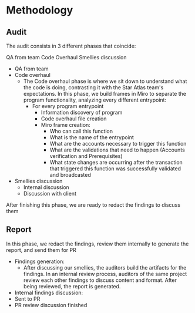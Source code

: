 # Methodology

## Audit

The audit consists in 3 different phases that coincide:

QA from team
Code Overhaul
Smellies discussion

- QA from team
- Code overhaul
  - The Code overhaul phase is where we sit down to understand what the code is doing, contrasting it with the Star Atlas team's expectations. In this phase, we build frames in Miro to separate the program functionality, analyzing every different entrypoint:
    - For every program entrypoint
      - Information discovery of program
      - Code overhaul file creation
      - Miro frame creation:
        - Who can call this function
        - What is the name of the entrypoint
        - What are the accounts necessary to trigger this function
        - What are the validations that need to happen (Accounts verification and Prerequisites)
        - What state changes are occurring after the transaction that triggered this function was successfully validated and broadcasted
- Smellies discussion
  - Internal discussion
  - Discussion with client

After finishing this phase, we are ready to redact the findings to discuss them

## Report

In this phase, we redact the findings, review them internally to generate the report, and send them for PR

- Findings generation:
  - After discussing our smellies, the auditors build the artifacts for the findings. In an internal review process, auditors of the same project review each other findings to discuss content and format. After being reviewed, the report is generated.
- Internal findings discussion:
- Sent to PR
- PR review discussion finished
